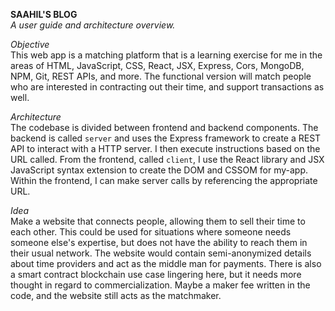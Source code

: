 ****SAAHIL'S BLOG****<br>
*A user guide and architecture overview.*


*Objective*<br>
This web app is a matching platform that is a learning exercise for me in the areas of HTML, JavaScript, CSS, React, JSX, Express, Cors, MongoDB, NPM, Git, REST APIs, and more. The functional version will match people who are interested in contracting out their time, and support transactions as well.

*Architecture*<br>
The codebase is divided between frontend and backend components. The backend is called `server` and uses the Express framework to create a REST API to interact with a HTTP server. I then execute instructions based on the URL called. From the frontend, called `client`, I use the React library and JSX JavaScript syntax extension to create the DOM and CSSOM for my-app. Within the frontend, I can make server calls by referencing the appropriate URL.

*Idea*<br>
Make a website that connects people, allowing them to sell their time to each other. This could be used for situations where someone needs someone else's expertise, but does not have the ability to reach them in their usual network. The website would contain semi-anonymized details about time providers and act as the middle man for payments. There is also a smart contract blockchain use case lingering here, but it needs more thought in regard to commercialization. Maybe a maker fee written in the code, and the website still acts as the matchmaker.
